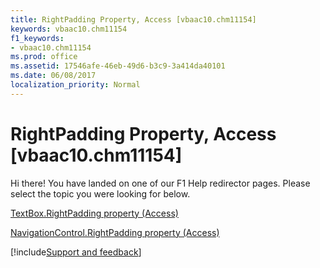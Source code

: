 ```yaml
---
title: RightPadding Property, Access [vbaac10.chm11154]
keywords: vbaac10.chm11154
f1_keywords:
- vbaac10.chm11154
ms.prod: office
ms.assetid: 17546afe-46eb-49d6-b3c9-3a414da40101
ms.date: 06/08/2017
localization_priority: Normal
---
```



# RightPadding Property, Access [vbaac10.chm11154]

Hi there! You have landed on one of our F1 Help redirector pages. Please select the topic you were looking for below.

[TextBox.RightPadding property (Access)](https://msdn.microsoft.com/library/7f9e2e21-1e36-01c1-f4e7-b3373644f9e5%28Office.15%29.aspx)

[NavigationControl.RightPadding property (Access)](https://msdn.microsoft.com/library/8c2cd0df-f629-e8d1-a2df-ba0f6203ec07%28Office.15%29.aspx)

[!include[Support and feedback](~/includes/feedback-boilerplate.md)]
